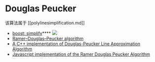 # Douglas Peucker

该算法属于 [[polylinesimplification.md]]

- [boost: simplify](https://www.boost.org/doc/libs/1_74_0/libs/geometry/doc/html/geometry/reference/algorithms/simplify/simplify_3.html)****
  ![](https://www.boost.org/doc/libs/1_74_0/libs/geometry/doc/html/svg_simplify_country.png)
- [Ramer–Douglas–Peucker algorithm](https://en.wikipedia.org/wiki/Ramer–Douglas–Peucker_algorithm)
- [A C++ implementation of Douglas-Peucker Line Approximation Algorithm](https://www.codeproject.com/Articles/1711/A-C-implementation-of-Douglas-Peucker-Line-Approxi)
- [Javascript implementation of the Ramer Douglas Peucker Algorithm](https://karthaus.nl/rdp/)